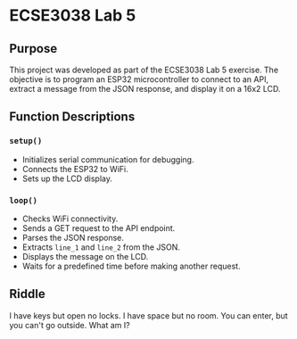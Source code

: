 # ECSE3038 Lab 5

## Purpose
This project was developed as part of the ECSE3038 Lab 5 exercise. The objective is to program an ESP32 microcontroller to connect to an API, extract a message from the JSON response, and display it on a 16x2 LCD.

## Function Descriptions

### `setup()`
- Initializes serial communication for debugging.
- Connects the ESP32 to WiFi.
- Sets up the LCD display.

### `loop()`
- Checks WiFi connectivity.
- Sends a GET request to the API endpoint.
- Parses the JSON response.
- Extracts `line_1` and `line_2` from the JSON.
- Displays the message on the LCD.
- Waits for a predefined time before making another request.

## Riddle
I have keys but open no locks. I have space but no room. You can enter, but you can't go outside. What am I?

